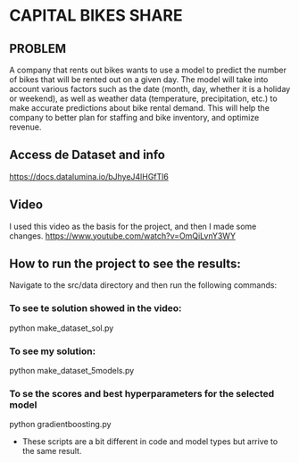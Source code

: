 # CAPITAL BIKES SHARE
## PROBLEM
A company that rents out bikes wants to use a model to predict the number of bikes that will be rented out on a given day. The model will take into account various factors such as the date (month, day, whether it is a holiday or weekend), as well as weather data (temperature, precipitation, etc.) to make accurate predictions about bike rental demand. This will help the company to better plan for staffing and bike inventory, and optimize revenue.

## Access de Dataset and info 
https://docs.datalumina.io/bJhyeJ4lHGfTl6

## Video
I used this video as the basis for the project, and then I made some changes.
https://www.youtube.com/watch?v=OmQiLvnY3WY

## How to run the project to see the results:
Navigate to the src/data directory and then run the following commands:

### To see te solution showed in the video:
python make_dataset_sol.py

### To see my solution:
python make_dataset_5models.py

### To se the scores and best hyperparameters for the selected model
python gradientboosting.py


* These scripts are a bit different in code and model types but arrive to the same result.